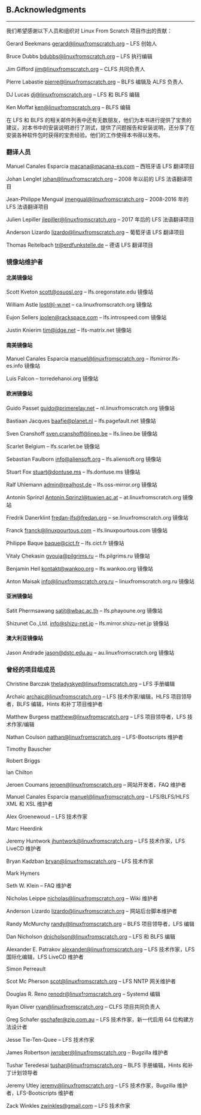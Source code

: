
## B.Acknowledgments
--------

我们希望感谢以下人员和组织对 Linux From Scratch 项目作出的贡献：

Gerard Beekmans <gerard@linuxfromscratch.org> – LFS 创始人

Bruce Dubbs <bdubbs@linuxfromscratch.org> – LFS 执行编辑

Jim Gifford <jim@linuxfromscratch.org> – CLFS 共同负责人

Pierre Labastie <pierre@linuxfromscratch.org> – BLFS 编辑及 ALFS 负责人

DJ Lucas <dj@linuxfromscratch.org> – LFS 和 BLFS 编辑

Ken Moffat <ken@linuxfromscratch.org> – BLFS 编辑

在 LFS 和 BLFS 的相关邮件列表中还有无数朋友，他们为本书进行提供了宝贵的建议，对本书中的安装说明进行了测试，提供了问题报告和安装说明，还分享了在安装各种软件包时获得的宝贵经验。他们的工作使得本书得以发布。


### 翻译人员

Manuel Canales Esparcia <macana@macana-es.com> – 西班牙语 LFS 翻译项目

Johan Lenglet <johan@linuxfromscratch.org> – 2008 年以前的 LFS 法语翻译项目

Jean-Philippe Mengual <jmengual@linuxfromscratch.org> – 2008-2016 年的 LFS 法语翻译项目

Julien Lepiller <jlepiller@linuxfromscratch.org> – 2017 年后的 LFS 法语翻译项目

Anderson Lizardo <lizardo@linuxfromscratch.org> – 葡萄牙语 LFS 翻译项目

Thomas Reitelbach <tr@erdfunkstelle.de> – 德语 LFS 翻译项目


### 镜像站维护者

#### 北美镜像站

Scott Kveton <scott@osuosl.org> – lfs.oregonstate.edu 镜像站

William Astle <lost@l-w.net> – ca.linuxfromscratch.org 镜像站

Eujon Sellers <jpolen@rackspace.com> – lfs.introspeed.com 镜像站

Justin Knierim <tim@idge.net> – lfs-matrix.net 镜像站

#### 南美镜像站

Manuel Canales Esparcia <manuel@linuxfromscratch.org> – lfsmirror.lfs-es.info 镜像站

Luis Falcon <Luis Falcon> – torredehanoi.org 镜像站

#### 欧洲镜像站

Guido Passet <guido@primerelay.net> – nl.linuxfromscratch.org 镜像站

Bastiaan Jacques <baafie@planet.nl> – lfs.pagefault.net 镜像站

Sven Cranshoff <sven.cranshoff@lineo.be> – lfs.lineo.be 镜像站

Scarlet Belgium – lfs.scarlet.be 镜像站

Sebastian Faulborn <info@aliensoft.org> – lfs.aliensoft.org 镜像站

Stuart Fox <stuart@dontuse.ms> – lfs.dontuse.ms 镜像站

Ralf Uhlemann <admin@realhost.de> – lfs.oss-mirror.org 镜像站

Antonin Sprinzl <Antonin.Sprinzl@tuwien.ac.at> – at.linuxfromscratch.org 镜像站

Fredrik Danerklint <fredan-lfs@fredan.org> – se.linuxfromscratch.org 镜像站

Franck <franck@linuxpourtous.com> – lfs.linuxpourtous.com 镜像站

Philippe Baque <baque@cict.fr> – lfs.cict.fr 镜像站

Vitaly Chekasin <gyouja@pilgrims.ru> – lfs.pilgrims.ru 镜像站

Benjamin Heil <kontakt@wankoo.org> – lfs.wankoo.org 镜像站

Anton Maisak <info@linuxfromscratch.org.ru> – linuxfromscratch.org.ru 镜像站

#### 亚洲镜像站

Satit Phermsawang <satit@wbac.ac.th> – lfs.phayoune.org 镜像站

Shizunet Co.,Ltd. <info@shizu-net.jp> – lfs.mirror.shizu-net.jp 镜像站

#### 澳大利亚镜像站

Jason Andrade <jason@dstc.edu.au> – au.linuxfromscratch.org 镜像站


### 曾经的项目组成员

Christine Barczak <theladyskye@linuxfromscratch.org> – LFS 手册编辑

Archaic <archaic@linuxfromscratch.org> – LFS 技术作家/编辑，HLFS 项目领导者，BLFS 编辑，Hints 和补丁项目维护者

Matthew Burgess <matthew@linuxfromscratch.org> – LFS 项目领导者，LFS 技术作家/编辑

Nathan Coulson <nathan@linuxfromscratch.org> – LFS-Bootscripts 维护者

Timothy Bauscher

Robert Briggs

Ian Chilton

Jeroen Coumans <jeroen@linuxfromscratch.org> – 网站开发者，FAQ 维护者

Manuel Canales Esparcia <manuel@linuxfromscratch.org> – LFS/BLFS/HLFS XML 和 XSL 维护者

Alex Groenewoud – LFS 技术作家

Marc Heerdink

Jeremy Huntwork <jhuntwork@linuxfromscratch.org> – LFS 技术作家，LFS LiveCD 维护者

Bryan Kadzban <bryan@linuxfromscratch.org> – LFS 技术作家

Mark Hymers

Seth W. Klein – FAQ 维护者

Nicholas Leippe <nicholas@linuxfromscratch.org> – Wiki 维护者

Anderson Lizardo <lizardo@linuxfromscratch.org> – 网站后台脚本维护者

Randy McMurchy <randy@linuxfromscratch.org> – BLFS 项目领导者，LFS 编辑

Dan Nicholson <dnicholson@linuxfromscratch.org> – LFS 和 BLFS 编辑

Alexander E. Patrakov <alexander@linuxfromscratch.org> – LFS 技术作家，LFS 国际化编辑，LFS LiveCD 维护者

Simon Perreault

Scot Mc Pherson <scot@linuxfromscratch.org> – LFS NNTP 网关维护者

Douglas R. Reno <renodr@linuxfromscratch.org> – Systemd 编辑

Ryan Oliver <ryan@linuxfromscratch.org> – CLFS 项目共同负责人

Greg Schafer <gschafer@zip.com.au> – LFS 技术作家，新一代启用 64 位构建方法设计者

Jesse Tie-Ten-Quee – LFS 技术作家

James Robertson <jwrober@linuxfromscratch.org> – Bugzilla 维护者

Tushar Teredesai <tushar@linuxfromscratch.org> – BLFS 手册编辑，Hints 和补丁计划领导者

Jeremy Utley <jeremy@linuxfromscratch.org> – LFS 技术作家，Bugzilla 维护者，LFS-Bootscripts 维护者

Zack Winkles <zwinkles@gmail.com> – LFS 技术作家
